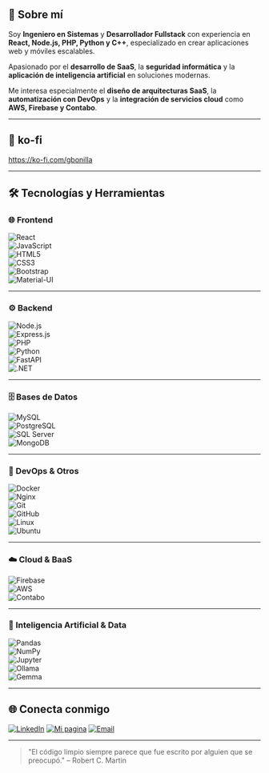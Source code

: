 ## 👋 Sobre mí  

Soy **Ingeniero en Sistemas** y **Desarrollador Fullstack** con experiencia en **React, Node.js, PHP, Python y C++**, especializado en crear aplicaciones web y móviles escalables.  

Apasionado por el **desarrollo de SaaS**, la **seguridad informática** y la **aplicación de inteligencia artificial** en soluciones modernas.  

Me interesa especialmente el **diseño de arquitecturas SaaS**, la **automatización con DevOps** y la **integración de servicios cloud** como **AWS, Firebase y Contabo**.  

---

## 👋 ko-fi

https://ko-fi.com/gbonilla

---

## 🛠️ Tecnologías y Herramientas

### 🌐 Frontend  
![React](https://img.shields.io/badge/-React-61DAFB?logo=react&logoColor=000)  
![JavaScript](https://img.shields.io/badge/-JavaScript-F7DF1E?logo=javascript&logoColor=000)   
![HTML5](https://img.shields.io/badge/-HTML5-E34F26?logo=html5&logoColor=fff)  
![CSS3](https://img.shields.io/badge/-CSS3-1572B6?logo=css3&logoColor=fff)  
![Bootstrap](https://img.shields.io/badge/-Bootstrap-7952B3?logo=bootstrap&logoColor=fff)  
![Material-UI](https://img.shields.io/badge/-MUI-007FFF?logo=mui&logoColor=fff)  

---

### ⚙️ Backend  
![Node.js](https://img.shields.io/badge/-Node.js-339933?logo=node.js&logoColor=fff)  
![Express.js](https://img.shields.io/badge/-Express.js-000000?logo=express&logoColor=white)  
![PHP](https://img.shields.io/badge/-PHP-777BB4?logo=php&logoColor=fff)  
![Python](https://img.shields.io/badge/-Python-3776AB?logo=python&logoColor=fff)  
![FastAPI](https://img.shields.io/badge/-FastAPI-009688?logo=fastapi&logoColor=fff)  
![.NET](https://img.shields.io/badge/-.NET-512BD4?logo=dotnet&logoColor=fff)  

---

### 🗄️ Bases de Datos  
![MySQL](https://img.shields.io/badge/-MySQL-4479A1?logo=mysql&logoColor=fff)  
![PostgreSQL](https://img.shields.io/badge/-PostgreSQL-4169E1?logo=postgresql&logoColor=fff)  
![SQL Server](https://img.shields.io/badge/-SQL%20Server-CC2927?logo=microsoftsqlserver&logoColor=fff)  
![MongoDB](https://img.shields.io/badge/-MongoDB-47A248?logo=mongodb&logoColor=fff)   

---

### 🚀 DevOps & Otros  
![Docker](https://img.shields.io/badge/-Docker-2496ED?logo=docker&logoColor=fff)  
![Nginx](https://img.shields.io/badge/-Nginx-009639?logo=nginx&logoColor=fff)  
![Git](https://img.shields.io/badge/-Git-F05032?logo=git&logoColor=fff)  
![GitHub](https://img.shields.io/badge/-GitHub-181717?logo=github&logoColor=fff)  
![Linux](https://img.shields.io/badge/-Linux-FCC624?logo=linux&logoColor=000)  
![Ubuntu](https://img.shields.io/badge/-Ubuntu-E95420?logo=ubuntu&logoColor=fff)  

---

### ☁️ Cloud & BaaS  
![Firebase](https://img.shields.io/badge/-Firebase-FFCA28?logo=firebase&logoColor=000)  
![AWS](https://img.shields.io/badge/-AWS-232F3E?logo=amazon-aws&logoColor=fff)  
![Contabo](https://img.shields.io/badge/-Contabo-1E90FF?logo=icloud&logoColor=fff)
 
---

### 🤖 Inteligencia Artificial & Data  
![Pandas](https://img.shields.io/badge/-Pandas-150458?logo=pandas&logoColor=fff)  
![NumPy](https://img.shields.io/badge/-NumPy-013243?logo=numpy&logoColor=fff)  
![Jupyter](https://img.shields.io/badge/-Jupyter-F37626?logo=jupyter&logoColor=fff)  
![Ollama](https://img.shields.io/badge/-Ollama-000000?logo=ai&logoColor=white)  
![Gemma](https://img.shields.io/badge/-Gemma-4285F4?logo=google&logoColor=white)  

---

## 🌐 Conecta conmigo
[![LinkedIn](https://img.shields.io/badge/-LinkedIn-0A66C2?logo=linkedin&logoColor=white)](https://www.linkedin.com/in/guillermo-bonilla-montoya-a43468158?utm_source=share&utm_campaign=share_via&utm_content=profile&utm_medium=ios_app)
[![Mi pagina](https://img.shields.io/badge/-Portfolio-FF5722?logo=vercel&logoColor=white)](https://pgtechnologyhn.com)
[![Email](https://img.shields.io/badge/-Email-D14836?logo=gmail&logoColor=white)](mailto:guillermobonilla430@gmail.com)


---
> "El código limpio siempre parece que fue escrito por alguien que se preocupó." – Robert C. Martin


